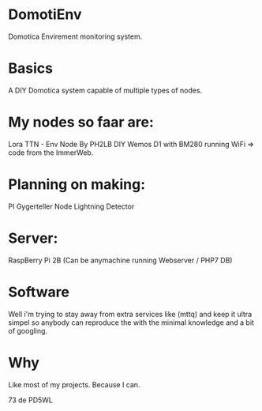 # DomotiEnv
Domotica Envirement monitoring system.

# Basics
A DIY Domotica system capable of multiple types of nodes.

# My nodes so faar are:
Lora TTN - Env Node By PH2LB
DIY Wemos D1 with BM280 running WiFi => code from the ImmerWeb.

# Planning on making:
PI Gygerteller Node
Lightning Detector

# Server:
RaspBerry Pi 2B (Can be anymachine running Webserver / PHP7 DB)

# Software
Well i'm trying to stay away from extra services like (mttq) and keep it ultra simpel so anybody can reproduce the with the minimal knowledge and a bit of googling.

# Why
Like most of my projects. Because I can. 

73 de PD5WL
